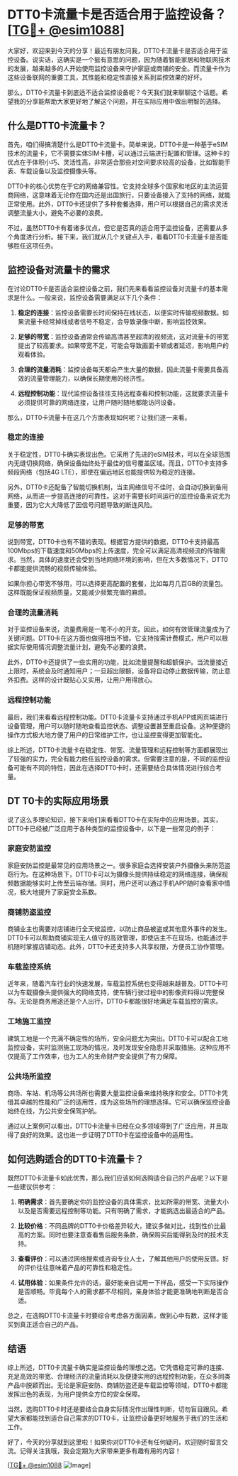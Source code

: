 # DTT0卡流量卡是否适合用于监控设备？[[TG💪+ @esim1088](https://t.me/s/esim1088)]

大家好，欢迎来到今天的分享！最近有朋友问我，DTT0卡流量卡是否适合用于监控设备。说实话，这确实是一个挺有意思的问题，因为随着智能家居和物联网技术的发展，越来越多的人开始使用监控设备来守护家庭或商铺的安全。而流量卡作为这些设备联网的重要工具，其性能和稳定性直接关系到监控效果的好坏。

那么，DTT0卡流量卡到底适不适合监控设备呢？今天我们就来聊聊这个话题。希望我的分享能帮助大家更好地了解这个问题，并在实际应用中做出明智的选择。

## 什么是DTT0卡流量卡？

首先，咱们得搞清楚什么是DTT0卡流量卡。简单来说，DTT0卡是一种基于eSIM技术的流量卡，它不需要实体SIM卡槽，可以通过云端进行配置和管理。这种卡的优点在于体积小巧、灵活性高，非常适合那些对空间要求较高的设备，比如智能手表、车载设备以及监控摄像头等。

DTT0卡的核心优势在于它的网络兼容性。它支持全球多个国家和地区的主流运营商网络，这意味着无论你在国内还是出国旅行，只要设备接入了支持的网络，就能正常使用。此外，DTT0卡还提供了多种套餐选择，用户可以根据自己的需求灵活调整流量大小，避免不必要的浪费。

不过，虽然DTT0卡有着诸多优点，但它是否真的适合用于监控设备，还需要从多个角度进行分析。接下来，我们就从几个关键点入手，看看DTT0卡流量卡是否能够胜任这项任务。

## 监控设备对流量卡的需求

在讨论DTT0卡是否适合监控设备之前，我们先来看看监控设备对流量卡的基本需求是什么。一般来说，监控设备需要满足以下几个条件：

1. **稳定的连接**：监控设备需要长时间保持在线状态，以便实时传输视频数据。如果流量卡经常掉线或者信号不稳定，会导致录像中断，影响监控效果。
   
2. **足够的带宽**：监控设备通常会传输高清甚至超清的视频流，这对流量卡的带宽提出了较高要求。如果带宽不足，可能会导致画面卡顿或者延迟，影响用户的观看体验。

3. **合理的流量消耗**：监控设备每天都会产生大量的数据，因此流量卡需要具备高效的流量管理能力，以确保长期使用的经济性。

4. **远程控制功能**：现代监控设备往往支持远程查看和控制功能，这就要求流量卡必须提供可靠的网络连接，让用户随时随地都能访问设备。

那么，DTT0卡流量卡在这几个方面表现如何呢？让我们逐一来看。

### 稳定的连接

关于稳定性，DTT0卡确实表现出色。它采用了先进的eSIM技术，可以在全球范围内无缝切换网络，确保设备始终处于最佳的信号覆盖区域。而且，DTT0卡支持多频段网络（包括4G LTE），即使在偏远地区也能提供较为稳定的连接。

另外，DTT0卡还配备了智能切换机制，当主网络信号不佳时，会自动切换到备用网络，从而进一步提高连接的可靠性。这对于需要长时间运行的监控设备来说尤为重要，因为它大大降低了因信号问题导致的断连风险。

### 足够的带宽

说到带宽，DTT0卡也有不错的表现。根据官方提供的数据，DTT0卡支持最高100Mbps的下载速度和50Mbps的上传速度，完全可以满足高清视频流的传输需求。当然，具体的速度还会受到当地网络环境的影响，但在大多数情况下，DTT0卡都能提供流畅的视频传输体验。

如果你担心带宽不够用，可以选择更高配置的套餐，比如每月几百GB的流量包。这样既能保证视频质量，又能减少频繁充值的麻烦。

### 合理的流量消耗

对于监控设备来说，流量费用是一笔不小的开支。因此，如何有效管理流量成为了关键问题。DTT0卡在这方面也做得相当不错。它支持按需计费模式，用户可以根据实际使用情况调整流量计划，避免不必要的浪费。

此外，DTT0卡还提供了一些实用的功能，比如流量提醒和超额保护。当流量接近上限时，系统会及时通知用户；一旦超出限额，设备将自动停止数据传输，防止意外扣费。这样的设计既贴心又实用，让用户用得放心。

### 远程控制功能

最后，我们来看看远程控制功能。DTT0卡流量卡支持通过手机APP或网页端进行设备管理，用户可以随时随地查看监控状态、调整设置甚至重启设备。这种便捷的操作方式极大地方便了用户的日常维护工作，也让监控变得更加智能化。

综上所述，DTT0卡流量卡在稳定性、带宽、流量管理和远程控制等方面都展现出了较强的实力，完全有能力胜任监控设备的需求。但需要注意的是，不同的监控设备可能有不同的特性，因此在选择DTT0卡时，还需要结合具体情况进行综合考量。

## DT T0卡的实际应用场景

说了这么多理论知识，接下来咱们来看看DTT0卡在实际中的应用场景。其实，DTT0卡已经被广泛应用于各种类型的监控设备中，以下是一些常见的例子：

### 家庭安防监控

家庭安防监控是最常见的应用场景之一。很多家庭会选择安装户外摄像头来防范盗窃行为。在这种场景下，DTT0卡可以为摄像头提供持续稳定的网络连接，确保视频数据能够实时上传至云端存储。同时，用户还可以通过手机APP随时查看家中情况，极大地提升了家庭安全系数。

### 商铺防盗监控

商铺业主也需要对店铺进行全天候监控，以防止商品被盗或其他意外事件的发生。DTT0卡可以帮助商铺实现无人值守的高效管理，即使店主不在现场，也能通过手机随时掌握店铺动态。此外，DTT0卡还支持多人共享权限，方便员工协作管理。

### 车载监控系统

近年来，随着汽车行业的快速发展，车载监控系统也变得越来越普及。DTT0卡可以为车载摄像头提供强大的网络支持，使车辆行驶过程中的影像资料得以完整保存。无论是商务用途还是个人出行，DTT0卡都能很好地满足车载监控的需求。

### 工地施工监控

建筑工地是一个充满不确定性的场所，安全问题尤为突出。DTT0卡可以配合工地监控设备，实时监测施工现场的情况，及时发现安全隐患并采取措施。这种应用不仅提高了工作效率，也为工人的生命财产安全提供了有力保障。

### 公共场所监控

商场、车站、机场等公共场所也需要大量监控设备来维持秩序和安全。DTT0卡凭借其卓越的性能和广泛的适用性，成为这些场所的理想选择。它可以确保监控设备始终在线，为公共安全保驾护航。

通过以上案例可以看出，DTT0卡流量卡已经在众多领域得到了广泛应用，并且取得了良好的效果。这也进一步证明了DTT0卡在监控设备中的适用性。

## 如何选购适合的DTT0卡流量卡？

既然DTT0卡流量卡如此优秀，那么我们应该如何选购适合自己的产品呢？以下是一些建议供参考：

1. **明确需求**：首先要确定你的监控设备的具体需求，比如所需的带宽、流量大小以及是否需要远程控制等功能。只有明确了需求，才能挑选出最适合的产品。

2. **比较价格**：不同品牌的DTT0卡价格差异较大，建议多做对比，找到性价比最高的方案。同时也要注意查看售后服务条款，确保购买后能得到及时的技术支持。

3. **查看评价**：可以通过网络搜索或咨询专业人士，了解其他用户的使用反馈。好的评价往往意味着产品的可靠性和稳定性。

4. **试用体验**：如果条件允许的话，最好能亲自试用一下样品，感受一下实际操作是否顺畅。毕竟每个人的需求都不尽相同，亲身体验才能更准确地判断是否合适。

总之，在选购DTT0卡流量卡时要综合考虑各方面因素，做到心中有数，这样才能买到真正适合自己的产品。

## 结语

综上所述，DTT0卡流量卡确实是监控设备的理想之选。它凭借稳定可靠的连接、充足高效的带宽、合理经济的流量消耗以及便捷实用的远程控制功能，在众多同类产品中脱颖而出。无论是家庭安防、商铺防盗还是车载监控等领域，DTT0卡都能发挥出色的表现，为用户提供全方位的安全保障。

当然，选购DTT0卡时还是要结合自身实际情况作出理性判断，切勿盲目跟风。希望大家都能找到适合自己需求的DTT0卡，让监控设备更好地服务于我们的生活和工作。

好了，今天的分享就到这里啦！如果你对DTT0卡还有任何疑问，欢迎随时留言交流。记得关注我哦，我会定期为大家带来更多有趣有用的内容！

[[TG💪+ @esim1088](https://t.me/s/esim1088) ![Image](https://i.postimg.cc/4NQfJmqS/Snipaste-2025-05-13-00-14-12.png)]